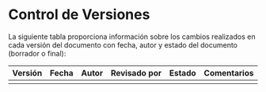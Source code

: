 # Control de Versiones

La siguiente tabla proporciona información sobre los cambios realizados en cada versión del documento con fecha, autor y estado del documento (borrador o final):

| Versión | Fecha | Autor | Revisado por | Estado | Comentarios |
| :-----: | :---: | :---- | :----------- | :----: | :---------- |
|         |       |       |              |        |             |
